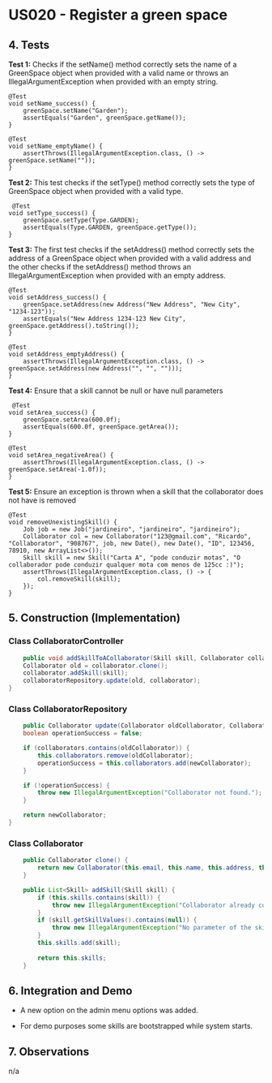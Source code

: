 # US020 - Register a green space

## 4. Tests

**Test 1:** Checks if the setName() method correctly sets the name of a GreenSpace object when provided with a valid name or throws an IllegalArgumentException when provided with an empty string.
     
    @Test
    void setName_success() {
        greenSpace.setName("Garden");
        assertEquals("Garden", greenSpace.getName());
    }

    @Test
    void setName_emptyName() {
        assertThrows(IllegalArgumentException.class, () -> greenSpace.setName(""));
    }


**Test 2:** This test checks if the setType() method correctly sets the type of GreenSpace object when provided with a valid type.

     @Test
    void setType_success() {
        greenSpace.setType(Type.GARDEN);
        assertEquals(Type.GARDEN, greenSpace.getType());
    }


**Test 3:** The first test checks if the setAddress() method correctly sets the address of a GreenSpace object when provided with a valid address and the other checks if the setAddress() method throws an IllegalArgumentException when provided with an empty address.

    @Test
    void setAddress_success() {
        greenSpace.setAddress(new Address("New Address", "New City", "1234-123"));
        assertEquals("New Address 1234-123 New City", greenSpace.getAddress().toString());
    }

    @Test
    void setAddress_emptyAddress() {
        assertThrows(IllegalArgumentException.class, () -> greenSpace.setAddress(new Address("", "", "")));
    }

**Test 4:** Ensure that a skill cannot be null or have null parameters

     @Test
    void setArea_success() {
        greenSpace.setArea(600.0f);
        assertEquals(600.0f, greenSpace.getArea());
    }

    @Test
    void setArea_negativeArea() {
        assertThrows(IllegalArgumentException.class, () -> greenSpace.setArea(-1.0f));
    }


**Test 5:** Ensure an exception is thrown when a skill that the collaborator does not have is removed

    @Test
    void removeUnexistingSkill() {
        Job job = new Job("jardineiro", "jardineiro", "jardineiro");
        Collaborator col = new Collaborator("123@gmail.com", "Ricardo", "Collaborator", "908767", job, new Date(), new Date(), "ID", 123456, 78910, new ArrayList<>());
        Skill skill = new Skill("Carta A", "pode conduzir motas", "O collaborador pode conduzir qualquer mota com menos de 125cc :)");
        assertThrows(IllegalArgumentException.class, () -> {
            col.removeSkill(skill);
        });
    }



## 5. Construction (Implementation)

### Class CollaboratorController

```java
    public void addSkillToACollaborator(Skill skill, Collaborator collaborator) throws IllegalArgumentException {
    Collaborator old = collaborator.clone();
    collaborator.addSkill(skill);
    collaboratorRepository.update(old, collaborator);
}
```

### Class CollaboratorRepository


```java
    public Collaborator update(Collaborator oldCollaborator, Collaborator newCollaborator) {
    boolean operationSuccess = false;

    if (collaborators.contains(oldCollaborator)) {
        this.collaborators.remove(oldCollaborator);
        operationSuccess = this.collaborators.add(newCollaborator);
    }

    if (!operationSuccess) {
        throw new IllegalArgumentException("Collaborator not found.");
    }

    return newCollaborator;
}
```
### Class Collaborator

```java
    public Collaborator clone() {
        return new Collaborator(this.email, this.name, this.address, this.phone, this.job, this.birthDate, this.admissionDate , this.IDtype, this.taxpayerNumber, this.citizenNumber, new ArrayList<>(this.skills));
    }

    public List<Skill> addSkill(Skill skill) {
        if (this.skills.contains(skill)) {
            throw new IllegalArgumentException("Collaborator already contains the skill");
        }
        if (skill.getSkillValues().contains(null)) {
            throw new IllegalArgumentException("No parameter of the skill cannot be null");
        }
        this.skills.add(skill);
    
        return this.skills;
    }
```

## 6. Integration and Demo

* A new option on the admin menu options was added.

* For demo purposes some skills are bootstrapped while system starts.

## 7. Observations

n/a